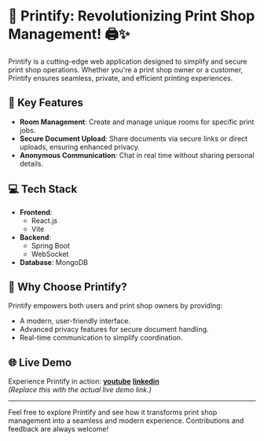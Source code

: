 # 🌟 Printify: Revolutionizing Print Shop Management! 🖨️✨

Printify is a cutting-edge web application designed to simplify and secure print shop operations. Whether you're a print shop owner or a customer, Printify ensures seamless, private, and efficient printing experiences.

## 📌 Key Features

- **Room Management**: Create and manage unique rooms for specific print jobs.
- **Secure Document Upload**: Share documents via secure links or direct uploads, ensuring enhanced privacy.
- **Anonymous Communication**: Chat in real time without sharing personal details.

## 💻 Tech Stack

- **Frontend**: 
  - React.js 
  - Vite 
- **Backend**: 
  - Spring Boot 
  - WebSocket 
- **Database**: MongoDB

## 🚀 Why Choose Printify?

Printify empowers both users and print shop owners by providing:
- A modern, user-friendly interface.
- Advanced privacy features for secure document handling.
- Real-time communication to simplify coordination.

## 🌐 Live Demo

Experience Printify in action: **[youtube](https://youtu.be/NUV2BUpWSng)**   **[linkedin]([https://youtu.be/NUV2BUpWSng](https://www.linkedin.com/posts/aditya-thodsare-475366289_webapp-printify-springboot-activity-7284180807630368768-WPDF?utm_source=social_share_sheet&utm_medium=member_desktop_web))**    
*(Replace this with the actual live demo link.)*

---

Feel free to explore Printify and see how it transforms print shop management into a seamless and modern experience. Contributions and feedback are always welcome!
